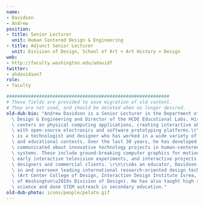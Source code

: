 ```yaml
---
name:
- Davidson
- Andrew
position:
- title: Senior Lecturer
  unit: Human Centered Design & Engineering
- title: Adjunct Senior Lecturer
  unit: Division of Design, School of Art + Art History + Design
web:
- http://faculty.washington.edu/adavid7
twitter:
- ahdavidson7
role:
- faculty

############################################################
# These fields are provided to ease migration of old content.
# They are not used, and should be deleted when no longer desired.
old-dub-bio: "Andrew Davidson is a Senior Lecturer in the Department of Human-Centered\
  \ Design & Engineering and Director of the HCDE Educational Labs. His current research\
  \ centers on physical computing applications, creating interactive objects and environments\
  \ with open-source electronics and software prototyping platforms.\r\n\r\nDavidson\
  \ is a technologist and designer who has worked in a wide variety of professional\
  \ and educational contexts. Over the last 30 years, he has developed, managed, and\
  \ communicated about innovative technology projects in human-centered interactive\
  \ systems. These include ground-breaking computer graphics for motion pictures,\
  \ early interactive television experiments, and interactive projects with artists,\
  \ designers and commercial clients. \r\n\r\nAs an educator, Davidson has taught\
  \ in and overseen leading international research-oriented design technology programs\
  \ (Art Center College of Design, Interaction Design Institute Ivrea, University\
  \ of Washington\u2019s Division of Design). He has also taught high school computer\
  \ science and done STEM outreach in secondary education."
old-dub-photo: icons/people/pelato.gif
---
```

